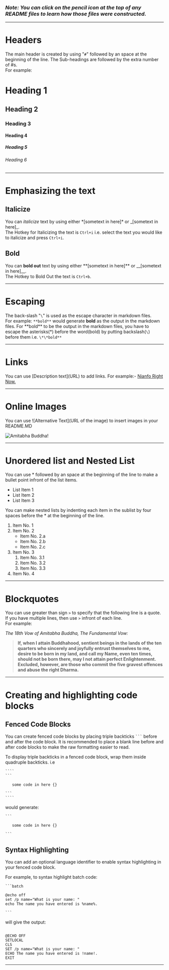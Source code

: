 ### _**Note**: You can click on the pencil icon at the top of any README files to learn how those files were constructed._
___
# Headers
The main header is created by using "`#`" followed by an space at the beginning of the line. 
The Sub-headings are followed by the extra number of #s.  
For example: 
# Heading 1
## Heading 2
### Heading 3
#### Heading 4
##### Heading 5
###### Heading 6
___

# Emphasizing the text

## Italicize

You can *italicize* text by using either \*\[sometext in here\]\* or \_\[sometext in here\]\_.  
The Hotkey for Italicizing the text is `Ctrl+i` i.e. select the text you would like to italicize and press `Ctrl+i`.

## Bold

You can **bold out** text by using either \*\*\[sometext in here\]\*\* or \_\_\[sometext in here\]\_\_.  
The Hotkey to Bold Out the text is `Ctrl+b`.
___

# Escaping 

The back-slash "`\`" is used as the escape character in markdown files.   
For example: `**bold**` would generate **bold** as the output in the markdown files. For \*\*bold** to be the output in the markdown files, you have to escape the asterisks(\*) before the word(bold) by putting backslash(`\`) before them i.e. `\*\*bold**`
___

# Links

You can use \[Description text\]\(URL\) to add links. For example:- [Nianfo Right Now.](https://www.youtube.com/watch?v=hxxFvAj-Y98&t=20s)
___

# Online Images

You can use \!\[Alternative Text\]\(URL of the image\) to insert images in your README.MD 

![Amitabha Buddha!](https://shaolin.org/images-answers/ans11a/amitabha01.jpg)
___

# Unordered list and Nested List

You can use * followed by an space at the beginning of the line to make a bullet point infront of the list items. 
* List Item 1
* List Item 2
* List Item 3

You can make nested lists by indenting each item in the sublist by four spaces before the * at the beginning of the line. 
1. Item No. 1
2. Item No. 2
    * Item No. 2.a
    * Item No. 2.b
    * Item No. 2.c
3. Item No. 3
    1. Item No. 3.1
    2. Item No. 3.2
    3. Item No. 3.3
4. Item No. 4
___

# Blockquotes

You can use greater than sign `>` to specify that the following line is a quote. If you have multiple lines, then use `>` infront of each line.   
For example:  

_The 18th Vow of Amitabha Buddha, The Fundamental Vow:_
>__If, when I attain Buddhahood, sentient beings in the lands of the ten quarters who sincerely and joyfully entrust themselves to me,  
>desire to be born in my land, and call my Name, even ten times, should not be born there, may I not attain perfect Enlightenment.  
>Excluded, however, are those who commit the five gravest offences and abuse the right Dharma.__
___

# Creating and highlighting code blocks

## Fenced Code Blocks
You can create fenced code blocks by placing triple backticks ` ``` ` before and after the code block. It is recommended to place a blank line before and after code blocks to make the raw formatting easier to read.  

To display triple backticks in a fenced code block, wrap them inside quadruple backticks. i.e
`````
````
```
   
   some code in here {}
   
```
````
`````  

would generate:
````
```
   
   some code in here {}
   
```
````

## Syntax Highlighting
You can add an optional language identifier to enable syntax highlighting in your fenced code block.

For example, to syntax highlight batch code:

````
```batch

@echo off
set /p name="What is your name: "
echo The name you have entered is %name%.

```
````

will give the output:
```batch

@ECHO OFF
SETLOCAL
CLS
SET /p name="What is your name: "
ECHO The name you have entered is !name!.
EXIT

```
___
